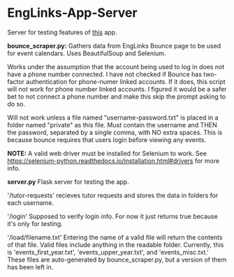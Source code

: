 # EngLinks-App-Server
Server for testing features of [this](https://github.com/ebajec/EngLinks-App) app.


**bounce_scraper.py:** Gathers data from EngLinks Bounce page to be used for event calendars.  Uses BeautifulSoup and Selenium.

Works under the assumption that the account being used to log in does not have a phone number connected. I have not checked if Bounce has two-factor authentication for phone-numer linked accounts.  If it does, this script will not work for phone number linked accounts.  I figured it would be a safer bet to not connect a phone number and make this skip the prompt asking to do so. 

Will not work unless a file named "username-password.txt" is placed in a folder named "private" as this file. Must contain the username and THEN the password, separated by a single comma, with NO extra spaces.  This is because bounce requires that users login before viewing any events.

**NOTE:**  A valid web driver must be installed for Selenium to work.  See https://selenium-python.readthedocs.io/installation.html#drivers for more info.

**server.py** Flask server for testing the app.  

'/tutor-requests' recieves tutor requests and stores the data in folders for each username.

'/login'  Supposed to verify login info.  For now it just returns true because it's only for testing.  

'/load/filename.txt' Entering the name of a valid file will return the contents of that file.  Valid files include anything in the readable folder.  Currently, this is 'events_first_year.txt', 'events_upper_year.txt', and 'events_misc.txt.'  These files are auto-generated by bounce_scraper.py, but a version of them has been left in.
